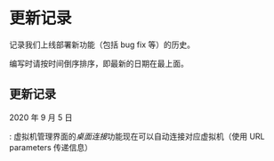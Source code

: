 # 更新记录

记录我们上线部署新功能（包括 bug fix 等）的历史。

编写时请按时间倒序排序，即最新的日期在最上面。

## 更新记录

2020 年 9 月 5 日

:   虚拟机管理界面的*桌面连接*功能现在可以自动连接对应虚拟机（使用 URL parameters 传递信息）